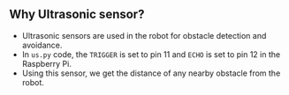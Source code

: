 ## Why Ultrasonic sensor?

- Ultrasonic sensors are used in the robot for obstacle detection and avoidance.
- In `us.py` code, the `TRIGGER` is set to pin 11 and `ECHO` is set to pin 12 in the Raspberry Pi.
- Using this sensor, we get the distance of any nearby obstacle from the robot.